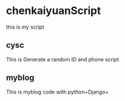 # chenkaiyuanScript

  this is my script
  

## cysc
   
   This is Generate a random ID and phone script
   
## myblog
   This is myblog code with python+Django+
